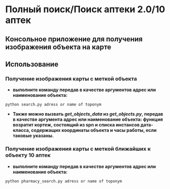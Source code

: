 # Полный поиск/Поиск аптеки 2.0/10 аптек
## Консольное приложение для получения изображения объекта на карте

## Использование

### Получение изображения карты с меткой объекта
-  **выполните команду передав в качестве аргументов адрес или наименование объекта:**
```
python search.py adress or name of toponym
```
- **Также можно вызвать _get_objects_data_ из _get_objects.py_, передав в качестве аргумента адрес или наименование объекта: функция возратит кортеж, состоящий из spn и списка инстансов дата-класса, содержащих координаты объекта и часы работы, если таковые указаны.**


### Получение изображения карты с меткой ближайших к объекту 10 аптек
-  **выполните команду передав в качестве аргументов адрес или наименование объекта:**
```
python pharmacy_search.py adress or name of toponym
```
